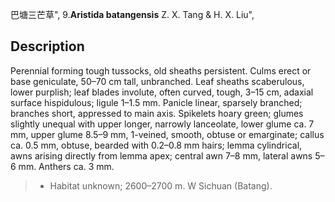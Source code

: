 巴塘三芒草",
9.**Aristida batangensis** Z. X. Tang & H. X. Liu",

## Description
Perennial forming tough tussocks, old sheaths persistent. Culms erect or base geniculate, 50–70 cm tall, unbranched. Leaf sheaths scaberulous, lower purplish; leaf blades involute, often curved, tough, 3–15 cm, adaxial surface hispidulous; ligule 1–1.5 mm. Panicle linear, sparsely branched; branches short, appressed to main axis. Spikelets hoary green; glumes slightly unequal with upper longer, narrowly lanceolate, lower glume ca. 7 mm, upper glume 8.5–9 mm, 1-veined, smooth, obtuse or emarginate; callus ca. 0.5 mm, obtuse, bearded with 0.2–0.8 mm hairs; lemma cylindrical, awns arising directly from lemma apex; central awn 7–8 mm, lateral awns 5–6 mm. Anthers ca. 3 mm.

> * Habitat unknown; 2600–2700 m. W Sichuan (Batang).
